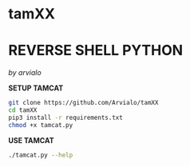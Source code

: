 # tamXX
# REVERSE SHELL PYTHON
*by arvialo*

**SETUP TAMCAT**
```bash
git clone https://github.com/Arvialo/tamXX
cd tamXX
pip3 install -r requirements.txt
chmod +x tamcat.py
```

**USE TAMCAT**
```bash
./tamcat.py --help
```
